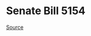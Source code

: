 # Senate Bill 5154

[Source](http://lawfilesext.leg.wa.gov/biennium/2021-22/Xml/Bills/Senate%20Bills/5154.xml)